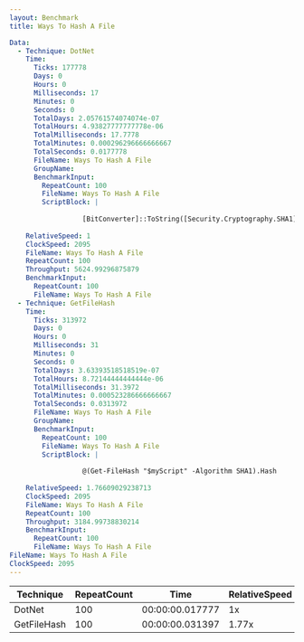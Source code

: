 ```yaml
---
layout: Benchmark
title: Ways To Hash A File

Data: 
  - Technique: DotNet
    Time: 
      Ticks: 177778
      Days: 0
      Hours: 0
      Milliseconds: 17
      Minutes: 0
      Seconds: 0
      TotalDays: 2.05761574074074e-07
      TotalHours: 4.93827777777778e-06
      TotalMilliseconds: 17.7778
      TotalMinutes: 0.000296296666666667
      TotalSeconds: 0.0177778
      FileName: Ways To Hash A File
      GroupName: 
      BenchmarkInput: 
        RepeatCount: 100
        FileName: Ways To Hash A File
        ScriptBlock: |
           
                  [BitConverter]::ToString([Security.Cryptography.SHA1]::Create().ComputeHash([IO.File]::ReadAllBytes("$myScript"))).Replace('-','').ToLower()
              
    RelativeSpeed: 1
    ClockSpeed: 2095
    FileName: Ways To Hash A File
    RepeatCount: 100
    Throughput: 5624.99296875879
    BenchmarkInput: 
      RepeatCount: 100
      FileName: Ways To Hash A File
  - Technique: GetFileHash
    Time: 
      Ticks: 313972
      Days: 0
      Hours: 0
      Milliseconds: 31
      Minutes: 0
      Seconds: 0
      TotalDays: 3.63393518518519e-07
      TotalHours: 8.72144444444444e-06
      TotalMilliseconds: 31.3972
      TotalMinutes: 0.000523286666666667
      TotalSeconds: 0.0313972
      FileName: Ways To Hash A File
      GroupName: 
      BenchmarkInput: 
        RepeatCount: 100
        FileName: Ways To Hash A File
        ScriptBlock: |
          
                  @(Get-FileHash "$myScript" -Algorithm SHA1).Hash
              
    RelativeSpeed: 1.76609029238713
    ClockSpeed: 2095
    FileName: Ways To Hash A File
    RepeatCount: 100
    Throughput: 3184.99738830214
    BenchmarkInput: 
      RepeatCount: 100
      FileName: Ways To Hash A File
FileName: Ways To Hash A File
ClockSpeed: 2095
---
```





|Technique  |RepeatCount|Time           |RelativeSpeed|Throughput|
|-----------|-----------|---------------|-------------|----------|
|DotNet     |100        |00:00:00.017777|1x           |5624.99/s |
|GetFileHash|100        |00:00:00.031397|1.77x        |3185/s    |

